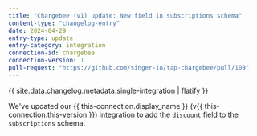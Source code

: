 ```yaml
---
title: "Chargebee (v1) update: New field in subscriptions schema"
content-type: "changelog-entry"
date: 2024-04-29
entry-type: update
entry-category: integration
connection-id: chargebee
connection-version: 1
pull-request: "https://github.com/singer-io/tap-chargebee/pull/109"
---
```

{{ site.data.changelog.metadata.single-integration | flatify }}

We've updated our {{ this-connection.display_name }} (v{{ this-connection.this-version }}) integration to add the `discount` field to the `subscriptions` schema.